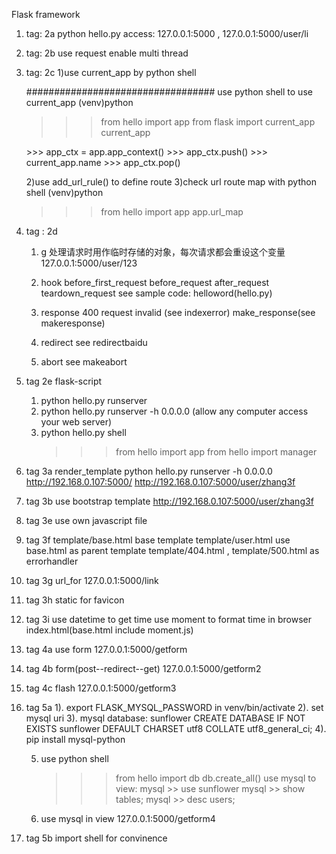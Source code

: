 Flask framework
1. tag: 2a
   python hello.py
   access:  127.0.0.1:5000 ,  127.0.0.1:5000/user/li
2. tag: 2b
   use request
   enable multi thread
3. tag: 2c
   1)use current_app by python shell   

   ##################################
   use python shell to use current_app
   (venv)python
   >>> from hello import app
   >>> from flask import current_app
   >>> current_app
   <LocalProxy unbound>
   >>> app_ctx = app.app_context()
   >>> app_ctx.push()
   >>> current_app.name
   >>> app_ctx.pop()

   2)use add_url_rule() to define route
   3)check url route map with python shell
   (venv)python
   >>>from hello import app
   >>>app.url_map

4. tag : 2d
   1) g 处理请求时用作临时存储的对象，每次请求都会重设这个变量
   127.0.0.1:5000/user/123
   2) hook
      before_first_request
      before_request
      after_request
      teardown_request
      see sample code: helloword(hello.py)

   3) response
      400 request invalid (see indexerror)
      make_response(see makeresponse)
   4) redirect
      see redirectbaidu
   5) abort
      see makeabort
5. tag 2e
   flask-script
   1) python hello.py runserver
   2) python hello.py runserver -h 0.0.0.0  (allow any computer access your web server)
   3) python hello.py shell
      >>> from hello import app
      >>> from hello import manager

6. tag 3a
   render_template
   python hello.py runserver -h 0.0.0.0
   http://192.168.0.107:5000/
   http://192.168.0.107:5000/user/zhang3f
7. tag 3b
   use bootstrap template
   http://192.168.0.107:5000/user/zhang3f
8. tag 3e
   use own javascript file
9. tag 3f
   template/base.html  base template
   template/user.html  use base.html as parent template
   template/404.html , template/500.html as errorhandler
10. tag 3g
   url_for      127.0.0.1:5000/link
11. tag 3h
    static for favicon
12. tag 3i
    use datetime to get time
    use moment to format time in browser
    index.html(base.html include moment.js)
13. tag 4a
    use form    127.0.0.1:5000/getform
14. tag 4b
    form(post--redirect--get) 127.0.0.1:5000/getform2
15. tag 4c
    flash 127.0.0.1:5000/getform3

16. tag 5a
    1). export FLASK_MYSQL_PASSWORD in venv/bin/activate
    2). set mysql uri
    3). mysql database: sunflower
	CREATE DATABASE IF NOT EXISTS sunflower DEFAULT CHARSET utf8 COLLATE utf8_general_ci;
    4). pip install mysql-python 
    
    5) use python shell
       >>> from hello import db
       >>> db.create_all()
       use mysql to view:
       mysql >> use sunflower
       mysql >> show tables;
       mysql >> desc users;

    6) use mysql in view  127.0.0.1:5000/getform4
17. tag 5b
    import shell for convinence

